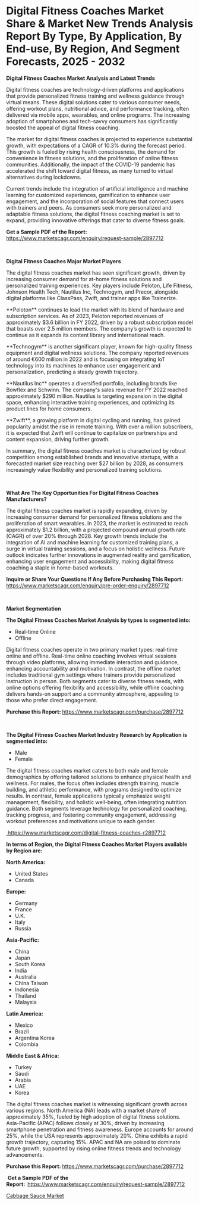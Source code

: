 <p><h1>Digital Fitness Coaches Market Share & Market New Trends Analysis Report By Type, By Application, By End-use, By Region, And Segment Forecasts, 2025 - 2032</h1></p><p><strong>Digital Fitness Coaches Market Analysis and Latest Trends</strong></p>
<p><p>Digital fitness coaches are technology-driven platforms and applications that provide personalized fitness training and wellness guidance through virtual means. These digital solutions cater to various consumer needs, offering workout plans, nutritional advice, and performance tracking, often delivered via mobile apps, wearables, and online programs. The increasing adoption of smartphones and tech-savvy consumers has significantly boosted the appeal of digital fitness coaching.</p><p>The market for digital fitness coaches is projected to experience substantial growth, with expectations of a CAGR of 10.3% during the forecast period. This growth is fueled by rising health consciousness, the demand for convenience in fitness solutions, and the proliferation of online fitness communities. Additionally, the impact of the COVID-19 pandemic has accelerated the shift toward digital fitness, as many turned to virtual alternatives during lockdowns.</p><p>Current trends include the integration of artificial intelligence and machine learning for customized experiences, gamification to enhance user engagement, and the incorporation of social features that connect users with trainers and peers. As consumers seek more personalized and adaptable fitness solutions, the digital fitness coaching market is set to expand, providing innovative offerings that cater to diverse fitness goals.</p></p>
<p><strong>Get a Sample PDF of the Report:&nbsp;</strong> <a href="https://www.marketscagr.com/enquiry/request-sample/2897712?utm_campaign=2202&utm_medium=2&utm_source=Github&utm_content=ia&utm_term=15032025&utm_id=digital-fitness-coaches">https://www.marketscagr.com/enquiry/request-sample/2897712</a></p>
<p>&nbsp;</p>
<p><strong>Digital Fitness Coaches Major Market Players</strong></p>
<p><p>The digital fitness coaches market has seen significant growth, driven by increasing consumer demand for at-home fitness solutions and personalized training experiences. Key players include Peloton, Life Fitness, Johnson Health Tech, Nautilus Inc, Technogym, and Precor, alongside digital platforms like ClassPass, Zwift, and trainer apps like Trainerize.</p><p>**Peloton** continues to lead the market with its blend of hardware and subscription services. As of 2023, Peloton reported revenues of approximately $3.6 billion in FY 2022, driven by a robust subscription model that boasts over 2.5 million members. The company’s growth is expected to continue as it expands its content library and international reach.</p><p>**Technogym** is another significant player, known for high-quality fitness equipment and digital wellness solutions. The company reported revenues of around €600 million in 2022 and is focusing on integrating IoT technology into its machines to enhance user engagement and personalization, predicting a steady growth trajectory.</p><p>**Nautilus Inc** operates a diversified portfolio, including brands like Bowflex and Schwinn. The company's sales revenue for FY 2022 reached approximately $290 million. Nautilus is targeting expansion in the digital space, enhancing interactive training experiences, and optimizing its product lines for home consumers.</p><p>**Zwift**, a growing platform in digital cycling and running, has gained popularity amidst the rise in remote training. With over a million subscribers, it is expected that Zwift will continue to capitalize on partnerships and content expansion, driving further growth.</p><p>In summary, the digital fitness coaches market is characterized by robust competition among established brands and innovative startups, with a forecasted market size reaching over $27 billion by 2028, as consumers increasingly value flexibility and personalized training solutions.</p></p>
<p>&nbsp;</p>
<p><strong>What Are The Key Opportunities For Digital Fitness Coaches Manufacturers?</strong></p>
<p><p>The digital fitness coaches market is rapidly expanding, driven by increasing consumer demand for personalized fitness solutions and the proliferation of smart wearables. In 2023, the market is estimated to reach approximately $1.2 billion, with a projected compound annual growth rate (CAGR) of over 20% through 2028. Key growth trends include the integration of AI and machine learning for customized training plans, a surge in virtual training sessions, and a focus on holistic wellness. Future outlook indicates further innovations in augmented reality and gamification, enhancing user engagement and accessibility, making digital fitness coaching a staple in home-based workouts.</p></p>
<p><strong>Inquire or Share Your Questions If Any Before Purchasing This Report:</strong> <a href="https://www.marketscagr.com/enquiry/pre-order-enquiry/2897712?utm_campaign=2202&utm_medium=2&utm_source=Github&utm_content=ia&utm_term=15032025&utm_id=digital-fitness-coaches">https://www.marketscagr.com/enquiry/pre-order-enquiry/2897712</a></p>
<p>&nbsp;</p>
<p><strong>Market Segmentation</strong></p>
<p><strong>The Digital Fitness Coaches Market Analysis by types is segmented into:</strong></p>
<p><ul><li>Real-time Online</li><li>Offline</li></ul></p>
<p><p>Digital fitness coaches operate in two primary market types: real-time online and offline. Real-time online coaching involves virtual sessions through video platforms, allowing immediate interaction and guidance, enhancing accountability and motivation. In contrast, the offline market includes traditional gym settings where trainers provide personalized instruction in person. Both segments cater to diverse fitness needs, with online options offering flexibility and accessibility, while offline coaching delivers hands-on support and a community atmosphere, appealing to those who prefer direct engagement.</p></p>
<p><strong>Purchase this Report:&nbsp;</strong><a href="https://www.marketscagr.com/purchase/2897712?utm_campaign=2202&utm_medium=2&utm_source=Github&utm_content=ia&utm_term=15032025&utm_id=digital-fitness-coaches">https://www.marketscagr.com/purchase/2897712</a></p>
<p>&nbsp;</p>
<p><strong>The Digital Fitness Coaches Market Industry Research by Application is segmented into:</strong></p>
<p><ul><li>Male</li><li>Female</li></ul></p>
<p><p>The digital fitness coaches market caters to both male and female demographics by offering tailored solutions to enhance physical health and wellness. For males, the focus often includes strength training, muscle building, and athletic performance, with programs designed to optimize results. In contrast, female applications typically emphasize weight management, flexibility, and holistic well-being, often integrating nutrition guidance. Both segments leverage technology for personalized coaching, tracking progress, and fostering community engagement, addressing workout preferences and motivations unique to each gender.</p></p>
<p><a href="https://www.marketscagr.com/digital-fitness-coaches-r2897712?utm_campaign=2202&utm_medium=2&utm_source=Github&utm_content=ia&utm_term=15032025&utm_id=digital-fitness-coaches">&nbsp;https://www.marketscagr.com/digital-fitness-coaches-r2897712</a></p>
<p><strong>In terms of Region, the Digital Fitness Coaches Market Players available by Region are:</strong></p>
<p>
    <p> <strong> North America: </strong>
        <ul>
            <li>United States</li>
            <li>Canada</li>
        </ul>
        </p> 
    <p> <strong> Europe: </strong>
        <ul>
            <li>Germany</li>
            <li>France</li>
            <li>U.K.</li>
            <li>Italy</li>
            <li>Russia</li>
        </ul>
        </p> 
    <p> <strong> Asia-Pacific: </strong>
        <ul>
            <li>China</li>
            <li>Japan</li>
            <li>South Korea</li>
            <li>India</li>
            <li>Australia</li>
            <li>China Taiwan</li>
            <li>Indonesia</li>
            <li>Thailand</li>
            <li>Malaysia</li>
        </ul>
        </p> 
    <p> <strong> Latin America: </strong>
        <ul>
            <li>Mexico</li>
            <li>Brazil</li>
            <li>Argentina Korea</li>
            <li>Colombia</li>
        </ul>
        </p> 
    <p> <strong> Middle East & Africa: </strong>
        <ul>
            <li>Turkey</li>
            <li>Saudi</li>
            <li>Arabia</li>
            <li>UAE</li>
            <li>Korea</li>
        </ul>
    </p>
    </p>
<p><p>The digital fitness coaches market is witnessing significant growth across various regions. North America (NA) leads with a market share of approximately 35%, fueled by high adoption of digital fitness solutions. Asia-Pacific (APAC) follows closely at 30%, driven by increasing smartphone penetration and fitness awareness. Europe accounts for around 25%, while the USA represents approximately 20%. China exhibits a rapid growth trajectory, capturing 15%. APAC and NA are poised to dominate future growth, supported by rising online fitness trends and technology advancements.</p></p>
<p><strong>Purchase this Report: </strong><a href="https://www.marketscagr.com/purchase/2897712?utm_campaign=2202&utm_medium=2&utm_source=Github&utm_content=ia&utm_term=15032025&utm_id=digital-fitness-coaches">https://www.marketscagr.com/purchase/2897712</a></p>
<p>&nbsp;<strong>Get a Sample PDF of the Report:&nbsp;&nbsp;</strong><a href="https://www.marketscagr.com/enquiry/request-sample/2897712?utm_campaign=2202&utm_medium=2&utm_source=Github&utm_content=ia&utm_term=15032025&utm_id=digital-fitness-coaches">https://www.marketscagr.com/enquiry/request-sample/2897712</a></p>
<p><strong></strong></p>
<p><p><a href="https://github.com/OlenFleming68/Market-Research-Report-List-1/blob/main/cabbage-sauce-market.md?utm_campaign=2202&utm_medium=2&utm_source=Github&utm_content=ia&utm_term=15032025&utm_id=digital-fitness-coaches">Cabbage Sauce Market</a></p></p>